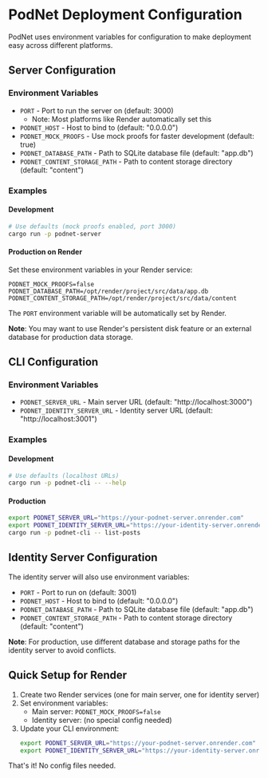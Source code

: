 # PodNet Deployment Configuration

PodNet uses environment variables for configuration to make deployment easy across different platforms.

## Server Configuration

### Environment Variables

- `PORT` - Port to run the server on (default: 3000)
  - Note: Most platforms like Render automatically set this
- `PODNET_HOST` - Host to bind to (default: "0.0.0.0")
- `PODNET_MOCK_PROOFS` - Use mock proofs for faster development (default: true)
- `PODNET_DATABASE_PATH` - Path to SQLite database file (default: "app.db")
- `PODNET_CONTENT_STORAGE_PATH` - Path to content storage directory (default: "content")

### Examples

#### Development
```bash
# Use defaults (mock proofs enabled, port 3000)
cargo run -p podnet-server
```

#### Production on Render
Set these environment variables in your Render service:
```
PODNET_MOCK_PROOFS=false
PODNET_DATABASE_PATH=/opt/render/project/src/data/app.db
PODNET_CONTENT_STORAGE_PATH=/opt/render/project/src/data/content
```

The `PORT` environment variable will be automatically set by Render.

**Note**: You may want to use Render's persistent disk feature or an external database for production data storage.

## CLI Configuration

### Environment Variables

- `PODNET_SERVER_URL` - Main server URL (default: "http://localhost:3000")
- `PODNET_IDENTITY_SERVER_URL` - Identity server URL (default: "http://localhost:3001")

### Examples

#### Development
```bash
# Use defaults (localhost URLs)
cargo run -p podnet-cli -- --help
```

#### Production
```bash
export PODNET_SERVER_URL="https://your-podnet-server.onrender.com"
export PODNET_IDENTITY_SERVER_URL="https://your-identity-server.onrender.com"
cargo run -p podnet-cli -- list-posts
```

## Identity Server Configuration

The identity server will also use environment variables:
- `PORT` - Port to run on (default: 3001)
- `PODNET_HOST` - Host to bind to (default: "0.0.0.0")
- `PODNET_DATABASE_PATH` - Path to SQLite database file (default: "app.db")
- `PODNET_CONTENT_STORAGE_PATH` - Path to content storage directory (default: "content")

**Note**: For production, use different database and storage paths for the identity server to avoid conflicts.

## Quick Setup for Render

1. Create two Render services (one for main server, one for identity server)
2. Set environment variables:
   - Main server: `PODNET_MOCK_PROOFS=false`
   - Identity server: (no special config needed)
3. Update your CLI environment:
   ```bash
   export PODNET_SERVER_URL="https://your-podnet-server.onrender.com"
   export PODNET_IDENTITY_SERVER_URL="https://your-identity-server.onrender.com"
   ```

That's it! No config files needed.